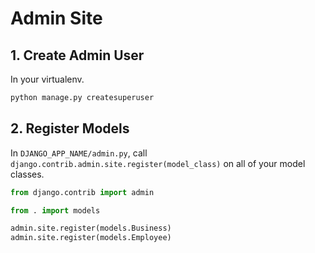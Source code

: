 # Admin Site

## 1. Create Admin User

In your virtualenv.

```bash
python manage.py createsuperuser
```

## 2. Register Models

In `DJANGO_APP_NAME/admin.py`, call `django.contrib.admin.site.register(model_class)` on all of your model classes.

```py
from django.contrib import admin

from . import models

admin.site.register(models.Business)
admin.site.register(models.Employee)
```
